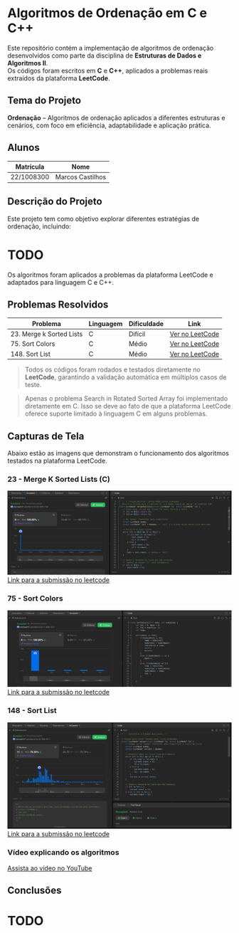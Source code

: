 # Algoritmos de Ordenação em C e C++

Este repositório contém a implementação de algoritmos de ordenação desenvolvidos como parte da disciplina de **Estruturas de Dados e Algoritmos II**.  
Os códigos foram escritos em **C** e **C++**, aplicados a problemas reais extraídos da plataforma **LeetCode**.



##  Tema do Projeto

**Ordenação** – Algoritmos de ordenação aplicados a diferentes estruturas e cenários, com foco em eficiência, adaptabilidade e aplicação prática.



##  Alunos

| Matrícula     | Nome                                      |
|---------------|-------------------------------------------|
| 22/1008300    | Marcos Castilhos                          |

## Descrição do Projeto

Este projeto tem como objetivo explorar diferentes estratégias de ordenação, incluindo:

# TODO

Os algoritmos foram aplicados a problemas da plataforma LeetCode e adaptados para linguagem C e C++.


## Problemas Resolvidos

| Problema | Linguagem | Dificuldade | Link |
|----------|-----------|-------------|------|
| 23. Merge k Sorted Lists | C | Difícil | [Ver no LeetCode](https://leetcode.com/problems/merge-k-sorted-lists/description/) |
| 75. Sort Colors | C | Médio | [Ver no LeetCode](https://leetcode.com/problems/sort-colors/description/) |
| 148. Sort List | C | Médio | [Ver no LeetCode](https://leetcode.com/problems/sort-list/description/) |

> Todos os códigos foram rodados e testados diretamente no **LeetCode**, garantindo a validação automática em múltiplos casos de teste.

> Apenas o problema Search in Rotated Sorted Array foi implementado diretamente em C. Isso se deve ao fato de que a plataforma LeetCode oferece suporte limitado à linguagem C em alguns problemas.

   
## Capturas de Tela

Abaixo estão as imagens que demonstram o funcionamento dos algoritmos testados na plataforma LeetCode.  


### 23 - Merge K Sorted Lists (C)

![23 - merge k sorted lists](23-merge-k-sorted-lists/image.png)
[Link para a submissão no leetcode](https://leetcode.com/problems/merge-k-sorted-lists/submissions/1808751056/)

### 75 - Sort Colors

![75 - sort colors](75-sort-colors/image.png)
[Link para a submissão no leetcode](https://leetcode.com/problems/sort-colors/submissions/1801540400/)

### 148 - Sort List

![148 - Sort List](148-sort-list/image.png)
[Link para a submissão no leetcode](https://leetcode.com/problems/sort-list/submissions/1808787274/)

### Vídeo explicando os algoritmos 

[Assista ao vídeo no YouTube](https://youtu.be/nFpirjPpvEQ?si=PG3f-vePSo6ULIEF)

## Conclusões
# TODO
